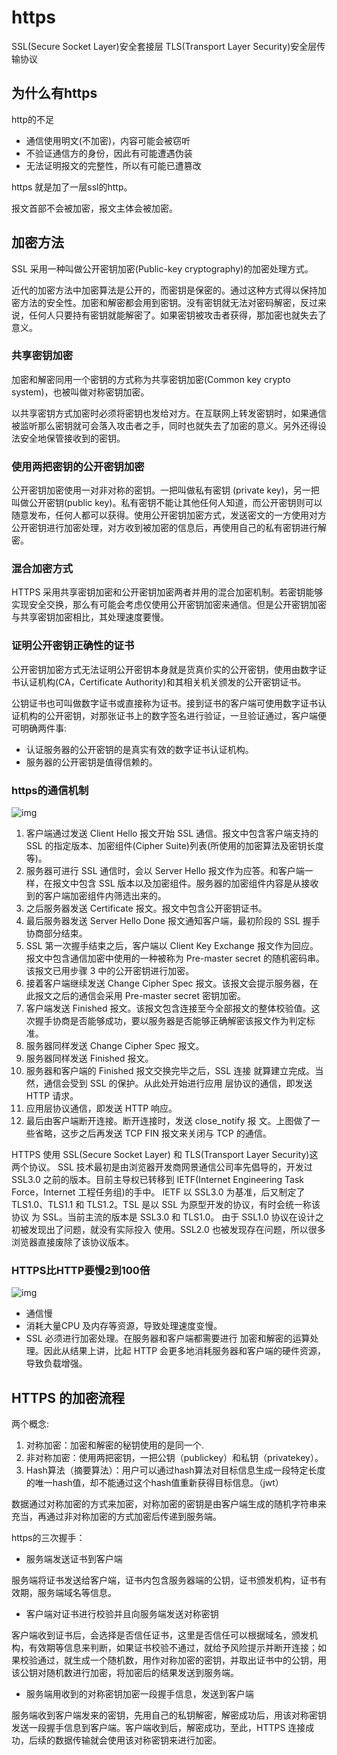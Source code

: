# https

SSL(Secure Socket Layer)安全套接层
TLS(Transport Layer Security)安全层传输协议

## 为什么有https

http的不足

- 通信使用明文(不加密)，内容可能会被窃听
- 不验证通信方的身份，因此有可能遭遇伪装
- 无法证明报文的完整性，所以有可能已遭篡改

https 就是加了一层ssl的http。

报文首部不会被加密，报文主体会被加密。

## 加密方法

SSL 采用一种叫做公开密钥加密(Public-key cryptography)的加密处理方式。

近代的加密方法中加密算法是公开的，而密钥是保密的。通过这种方式得以保持加密方法的安全性。加密和解密都会用到密钥。没有密钥就无法对密码解密，反过来说，任何人只要持有密钥就能解密了。如果密钥被攻击者获得，那加密也就失去了意义。

### 共享密钥加密

加密和解密同用一个密钥的方式称为共享密钥加密(Common key crypto system)，也被叫做对称密钥加密。

以共享密钥方式加密时必须将密钥也发给对方。在互联网上转发密钥时，如果通信被监听那么密钥就可会落入攻击者之手，同时也就失去了加密的意义。另外还得设法安全地保管接收到的密钥。

### 使用两把密钥的公开密钥加密

公开密钥加密使用一对非对称的密钥。一把叫做私有密钥 (private key)，另一把叫做公开密钥(public key)。私有密钥不能让其他任何人知道，而公开密钥则可以随意发布，任何人都可以获得。使用公开密钥加密方式，发送密文的一方使用对方公开密钥进行加密处理，对方收到被加密的信息后，再使用自己的私有密钥进行解密。

### 混合加密方式

HTTPS 采用共享密钥加密和公开密钥加密两者并用的混合加密机制。若密钥能够实现安全交换，那么有可能会考虑仅使用公开密钥加密来通信。但是公开密钥加密与共享密钥加密相比，其处理速度要慢。

### 证明公开密钥正确性的证书

公开密钥加密方式无法证明公开密钥本身就是货真价实的公开密钥，使用由数字证书认证机构(CA，Certificate Authority)和其相关机关颁发的公开密钥证书。

公钥证书也可叫做数字证书或直接称为证书。接到证书的客户端可使用数字证书认证机构的公开密钥，对那张证书上的数字签名进行验证，一旦验证通过，客户端便可明确两件事:

- 认证服务器的公开密钥的是真实有效的数字证书认证机构。
- 服务器的公开密钥是值得信赖的。

### https的通信机制

![img](https://gitee.com/PENG_YUE/myImg/raw/master/uPic/QpC7V4.png)

1. 客户端通过发送 Client Hello 报文开始 SSL 通信。报文中包含客户端支持的 SSL 的指定版本、加密组件(Cipher Suite)列表(所使用的加密算法及密钥长度等)。
2. 服务器可进行 SSL 通信时，会以 Server Hello 报文作为应答。和客户端一样，在报文中包含 SSL 版本以及加密组件。服务器的加密组件内容是从接收到的客户端加密组件内筛选出来的。
3. 之后服务器发送 Certificate 报文。报文中包含公开密钥证书。
4. 最后服务器发送 Server Hello Done 报文通知客户端，最初阶段的 SSL 握手协商部分结束。
5. SSL 第一次握手结束之后，客户端以 Client Key Exchange 报文作为回应。报文中包含通信加密中使用的一种被称为 Pre-master secret 的随机密码串。该报文已用步骤 3 中的公开密钥进行加密。
6. 接着客户端继续发送 Change Cipher Spec 报文。该报文会提示服务器，在此报文之后的通信会采用 Pre-master secret 密钥加密。
7. 客户端发送 Finished 报文。该报文包含连接至今全部报文的整体校验值。这次握手协商是否能够成功，要以服务器是否能够正确解密该报文作为判定标准。
8. 服务器同样发送 Change Cipher Spec 报文。
9. 服务器同样发送 Finished 报文。
10. 服务器和客户端的 Finished 报文交换完毕之后，SSL 连接 就算建立完成。当然，通信会受到 SSL 的保护。从此处开始进行应用 层协议的通信，即发送 HTTP 请求。
11. 应用层协议通信，即发送 HTTP 响应。
12. 最后由客户端断开连接。断开连接时，发送 close_notify 报 文。上图做了一些省略，这步之后再发送 TCP FIN 报文来关闭与 TCP 的通信。

HTTPS 使用 SSL(Secure Socket Layer) 和 TLS(Transport Layer Security)这两个协议。
SSL 技术最初是由浏览器开发商网景通信公司率先倡导的，开发过 SSL3.0 之前的版本。目前主导权已转移到 IETF(Internet Engineering Task Force，Internet 工程任务组)的手中。
IETF 以 SSL3.0 为基准，后又制定了 TLS1.0、TLS1.1 和 TLS1.2。TSL 是以 SSL 为原型开发的协议，有时会统一称该协议 为 SSL。当前主流的版本是 SSL3.0 和 TLS1.0。
由于 SSL1.0 协议在设计之初被发现出了问题，就没有实际投入 使用。SSL2.0 也被发现存在问题，所以很多浏览器直接废除了该协议版本。

### HTTPS比HTTP要慢2到100倍

![img](https://gitee.com/PENG_YUE/myImg/raw/master/uPic/sPakpp.png)

- 通信慢
- 消耗大量CPU 及内存等资源，导致处理速度变慢。
- SSL 必须进行加密处理。在服务器和客户端都需要进行 加密和解密的运算处理。因此从结果上讲，比起 HTTP 会更多地消耗服务器和客户端的硬件资源，导致负载增强。

## HTTPS 的加密流程

两个概念:

1. 对称加密：加密和解密的秘钥使用的是同一个.
2. 非对称加密：使用两把密钥，一把公钥（publickey）和私钥（privatekey）。
3. Hash算法（摘要算法）：用户可以通过hash算法对目标信息生成一段特定长度的唯一hash值，却不能通过这个hash值重新获得目标信息。（jwt）

数据通过对称加密的方式来加密，对称加密的密钥是由客户端生成的随机字符串来充当，再通过非对称加密的方式加密后传递到服务端。

https的三次握手：

- 服务端发送证书到客户端

服务端将证书发送给客户端，证书内包含服务器端的公钥，证书颁发机构，证书有效期，服务端域名等信息。

- 客户端对证书进行校验并且向服务端发送对称密钥

客户端收到证书后，会选择是否信任证书，这里是否信任可以根据域名，颁发机构，有效期等信息来判断，如果证书校验不通过，就给予风险提示并断开连接；如果校验通过，就生成一个随机数，用作对称加密的密钥，并取出证书中的公钥，用该公钥对随机数进行加密，将加密后的结果发送到服务端。

- 服务端用收到的对称密钥加密一段握手信息，发送到客户端

服务端收到客户端发来的密钥，先用自己的私钥解密，解密成功后，用该对称密钥发送一段握手信息到客户端。客户端收到后，解密成功，至此，HTTPS 连接成功，后续的数据传输就会使用该对称密钥来进行加密。
